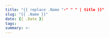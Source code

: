 ```yaml
---
title: "{{ replace .Name "-" " " | title }}"
slug: "{{ .Name }}"
date: {{ .Date }}
tags:
summary: >-
---
```

